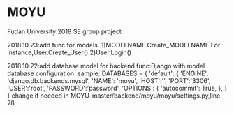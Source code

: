 # MOYU
Fudan University 2018 SE group project

2018.10.23:add func for models.
1)MODELNAME.Create_MODELNAME.For instance,User.Create_User()
2)User.Login()

2018.10.22:add database  model for backend
func:Django with model
database configuration:
sample:
DATABASES = {
    'default': {
        'ENGINE': 'django.db.backends.mysql',
        'NAME': 'moyu',
        'HOST':'',
        'PORT':'3306',
        'USER':'root',
        'PASSWORD':'password',
        'OPTIONS': {
            'autocommit': True,
        },
    }
}
change if needed in MOYU-master/backend/moyu/moyu/settings.py,line 78





